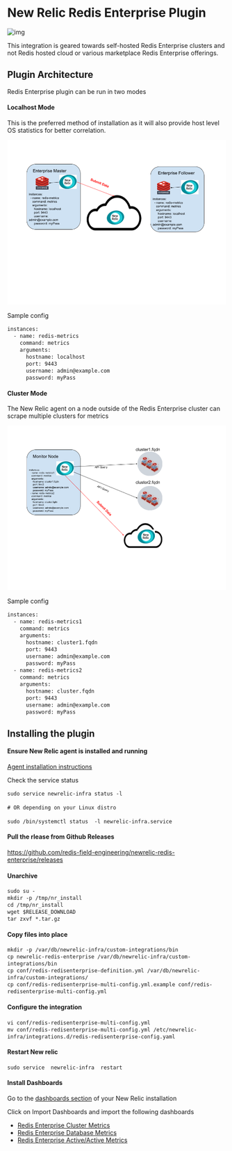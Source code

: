 # New Relic Redis Enterprise Plugin 

![img](https://raw.githubusercontent.com/DataDog/integrations-extras/master/redisenterprise/images/redis-enterprise.jpg)

This integration is geared towards self-hosted Redis Enterprise clusters and not Redis hosted cloud or various marketplace Redis Enterprise offerings.

## Plugin Architecture

Redis Enterprise plugin can be run in two modes

#### Localhost Mode

This is the preferred method of installation as it will also provide host level OS statistics for better correlation.

![img](docs/NewRelicLocalhostMode.png)


Sample config

```
instances:
  - name: redis-metrics
    command: metrics
    arguments:
      hostname: localhost
      port: 9443
      username: admin@example.com
      password: myPass

```

#### Cluster Mode

The New Relic agent on a node outside of the Redis Enterprise cluster can scrape multiple clusters for metrics

![img](docs/NewRelicClusterMode.png)

Sample config

```
instances:
  - name: redis-metrics1
    command: metrics
    arguments:
      hostname: cluster1.fqdn
      port: 9443
      username: admin@example.com
      password: myPass
  - name: redis-metrics2
    command: metrics
    arguments:
      hostname: cluster.fqdn
      port: 9443
      username: admin@example.com
      password: myPass

```

## Installing the plugin

#### Ensure New Relic agent is installed and running

[Agent installation instructions](https://docs.newrelic.com/docs/infrastructure/install-infrastructure-agent/get-started/install-infrastructure-agent/)


Check the service status

```
sudo service newrelic-infra status -l

# OR depending on your Linux distro

sudo /bin/systemctl status  -l newrelic-infra.service
```


#### Pull the rlease from Github Releases

https://github.com/redis-field-engineering/newrelic-redis-enterprise/releases


#### Unarchive

```
sudo su -
mkdir -p /tmp/nr_install
cd /tmp/nr_install
wget $RELEASE_DOWNLOAD
tar zxvf *.tar.gz 
```

#### Copy files into place

```
mkdir -p /var/db/newrelic-infra/custom-integrations/bin
cp newrelic-redis-enterprise /var/db/newrelic-infra/custom-integrations/bin
cp conf/redis-redisenterprise-definition.yml /var/db/newrelic-infra/custom-integrations/
cp conf/redis-redisenterprise-multi-config.yml.example conf/redis-redisenterprise-multi-config.yml
```

#### Configure the integration

```
vi conf/redis-redisenterprise-multi-config.yml
mv conf/redis-redisenterprise-multi-config.yml /etc/newrelic-infra/integrations.d/redis-redisenterprise-config.yaml
```

#### Restart New relic

```
sudo service  newrelic-infra  restart
```

#### Install Dashboards

Go to the [dashboards section](https://one.newrelic.com/dashboards) of your New Relic installation

Click on Import Dashboards and import the following dashboards

- [Redis Enterprise Cluster Metrics](dashboards/cluster.json)
- [Redis Enterprise Database Metrics](dashboards/db.json)
- [Redis Enterprise Active/Active Metrics](dashboards/active_active.json)